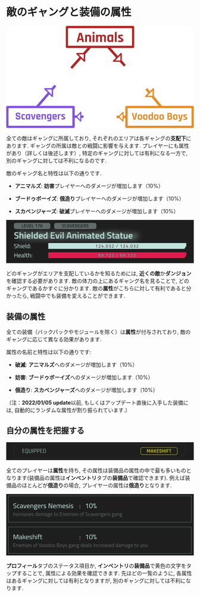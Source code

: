 
# 敵のギャングと装備の属性

![EnemyGangGraph](/resources/mobile-tutorial/EnemyGangGraph.png)

全ての敵はギャングに所属しており, それぞれのエリアは各ギャングの**支配下**にあります. ギャングの所属は敵との戦闘に影響を与えます. プレイヤーにも属性があり（詳しくは後述します）, 特定のギャングに対しては有利になる一方で, 別のギャングに対しては不利になるのです.

敵のギャング名と特性は以下の通りです.  
- **アニマルズ**: **妨害**プレイヤーへのダメージが増加します（10%）

- **ブードゥボーイズ**: **俄造り**プレイヤーへのダメージが増加します（10%）

- **スカベンジャーズ**: **破滅**プレイヤーへのダメージが増加します（10%）

![EnemyGang](/resources/mobile-tutorial/EnemyGang.png)

どのギャングがエリアを支配しているかを知るためには, **近くの敵**か**ダンジョン**を確認する必要があります. 敵の体力の上にあるギャング名を見ることで, どのギャングであるかすぐに分かります. 敵の**属性**がこちらに対して有利であると分かったら, 戦闘中でも装備を変えることができます.

## 装備の属性

全ての装備（バックパックやモジュールを除く）は**属性**が付与されており, 敵のギャングに応じて異なる効果があります.

属性の名前と特性は以下の通りです:

- **破滅**: **アニマルズ**へのダメージが増加します（10%）

- **妨害**: **ブードゥボーイズ**へのダメージが増加します（10%）

- **俄造り**: **スカベンジャーズ**へのダメージが増加します（10%）

（注：**2022/01/05 update**以前, もしくはアップデート直後に入手した装備には, 自動的にランダムな属性が割り振られています.）

## 自分の属性を把握する

![EnemyGangMark](/resources/mobile-tutorial/EnemyGangMark.png)

全てのプレイヤーは**属性**を持ち, その属性は装備品の属性の中で最も多いものとなります(装備品の属性は**インベントリ**タブの**装備品**で確認できます). 例えば装備品のほとんどが**俄造り**の場合, プレイヤーの属性は**俄造り**となります.

![EnemyGangStats](/resources/mobile-tutorial/EnemyGangStats.png)

**プロフィール**タブのステータス項目か, **インベントリ**の**装備品**で黄色の文字をタップすることで, 属性による効果を確認できます. 先ほどの一覧のように, 各属性はあるギャングに対しては有利となりますが, 別のギャングに対しては不利になります.
